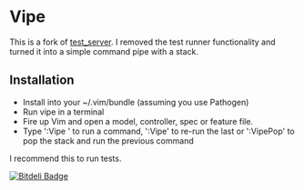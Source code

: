 # Vipe

This is a fork of [test_server](https://github.com/camelpunch/test_server).
I removed the test runner functionality and turned it into a simple command
pipe with a stack.

## Installation

* Install into your ~/.vim/bundle (assuming you use Pathogen)
* Run vipe in a terminal
* Fire up Vim and open a model, controller, spec or feature file.
* Type ':Vipe <command>' to run a command, ':Vipe' to re-run the last or
':VipePop' to pop the stack and run the previous command

I recommend this to run tests.



[![Bitdeli Badge](https://d2weczhvl823v0.cloudfront.net/luan/vipe/trend.png)](https://bitdeli.com/free "Bitdeli Badge")

